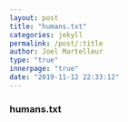 ```yaml
---
layout: post
title: "humans.txt"
categories: jekyll
permalink: /post/:title
author: Joel Martelleur
type: "true"
innerpage: "true"
date: "2019-11-12 22:33:12" 
---
```


### humans.txt
